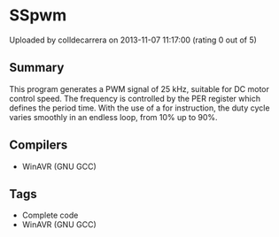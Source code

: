 # SSpwm

Uploaded by colldecarrera on 2013-11-07 11:17:00 (rating 0 out of 5)

## Summary

This program generates a PWM signal of 25 kHz, suitable for DC motor control speed. The frequency is controlled by the PER register which defines the period time. With the use of a for instruction, the duty cycle varies smoothly in an endless loop, from 10% up to 90%.

## Compilers

- WinAVR (GNU GCC)

## Tags

- Complete code
- WinAVR (GNU GCC)
